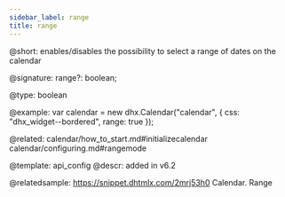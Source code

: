 ```yaml
---
sidebar_label: range
title: range
---          
```


@short: enables/disables the possibility to select a range of dates on the calendar

@signature: range?: boolean;

@type: boolean

@example: 
var calendar = new dhx.Calendar("calendar", {
	css: "dhx_widget--bordered",
	range: true
});

@related: 
calendar/how_to_start.md#initializecalendar
calendar/configuring.md#rangemode

@template:	api_config
@descr:
added in v6.2

@relatedsample: https://snippet.dhtmlx.com/2mrj53h0	Calendar. Range

